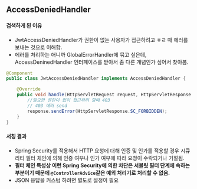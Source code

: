 ## AccessDeniedHandler

#### 검색하게 된 이유

- JwtAccessDeniedHandler가 권한이 없는 사용자가 접근하려고 ㅎㄹ 때 에러를 보내는 것으로 이해함.
- 에러를 처리하는 애니까 GlobalErrorHandler에 묶고 싶은데, AccessDeninedHandler 인터페이스를 받아서 좀 다른 개념인가 싶어서 찾아봄.

```java
@Component
public class JwtAccessDeniedHandler implements AccessDeniedHandler {

    @Override
    public void handle(HttpServletRequest request, HttpServletResponse response, AccessDeniedException accessDeniedException) throws IOException {
        //필요한 권한이 없이 접근하려 할때 403
        // 403 에러 send
        response.sendError(HttpServletResponse.SC_FORBIDDEN);
    }
}
```

#### 서칭 결과

- Spring Security를 적용해서 HTTP 요청에 대해 인증 및 인가를 적용할 경우 시큐리티 필터 체인에 의해 인증 여부나 인가 여부에 따라 요청이 수락되거나 거절됨.
- **필터 체인 특성상 이런 Spring Security에 의한 차단은 서블릿 필터 단계에 속하는 부분이기 때문에 `@ControllerAdvice`같은 예외 처리기로 처리할 수 없음.**
- JSON 응답을 커스텀 하려면 별도로 설정이 필요